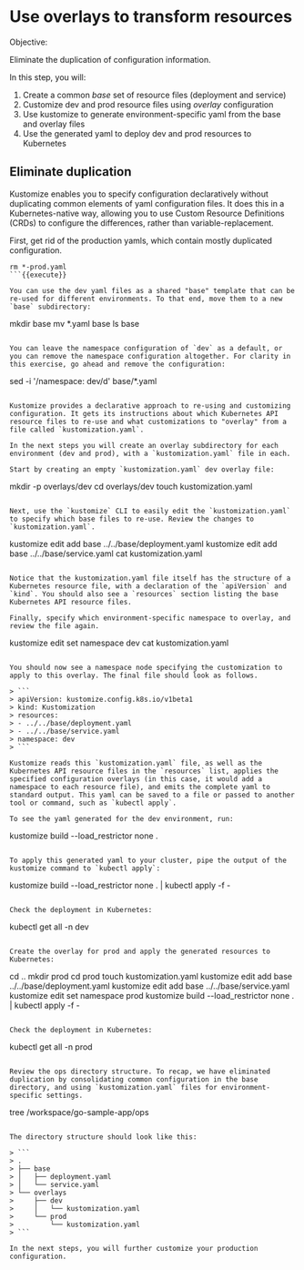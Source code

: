 # Use overlays to transform resources

Objective:


Eliminate the duplication of configuration information.

In this step, you will:
1. Create a common _base_ set of resource files (deployment and service)
2. Customize dev and prod resource files using _overlay_ configuration
3. Use kustomize to generate environment-specific yaml from the base and overlay files
4. Use the generated yaml to deploy dev and prod resources to Kubernetes

## Eliminate duplication

Kustomize enables you to specify configuration declaratively without duplicating common elements of yaml configuration files. It does this in a Kubernetes-native way, allowing you to use Custom Resource Definitions (CRDs) to configure the differences, rather than variable-replacement.

First, get rid of the production yamls, which contain mostly duplicated configuration.

```
rm *-prod.yaml
```{{execute}}

You can use the dev yaml files as a shared "base" template that can be re-used for different environments. To that end, move them to a new `base` subdirectory:

```
mkdir base
mv *.yaml base
ls base
```{{execute}}

You can leave the namespace configuration of `dev` as a default, or you can remove the namespace configuration altogether. For clarity in this exercise, go ahead and remove the configuration:

```
sed -i '/namespace: dev/d' base/*.yaml 
```{{execute}}

Kustomize provides a declarative approach to re-using and customizing configuration. It gets its instructions about which Kubernetes API resource files to re-use and what customizations to "overlay" from a file called `kustomization.yaml`.

In the next steps you will create an overlay subdirectory for each environment (dev and prod), with a `kustomization.yaml` file in each. 

Start by creating an empty `kustomization.yaml` dev overlay file:

```
mkdir -p overlays/dev
cd overlays/dev
touch kustomization.yaml
```{{execute}}

Next, use the `kustomize` CLI to easily edit the `kustomization.yaml` to specify which base files to re-use. Review the changes to `kustomization.yaml`.

```
kustomize edit add base ../../base/deployment.yaml
kustomize edit add base ../../base/service.yaml
cat kustomization.yaml
```{{execute}}

Notice that the kustomization.yaml file itself has the structure of a Kubernetes resource file, with a declaration of the `apiVersion` and `kind`. You should also see a `resources` section listing the base Kubernetes API resource files.

Finally, specify which environment-specific namespace to overlay, and review the file again.

```
kustomize edit set namespace dev
cat kustomization.yaml
```{{execute}}

You should now see a namespace node specifying the customization to apply to this overlay. The final file should look as follows.
               
> ```
> apiVersion: kustomize.config.k8s.io/v1beta1
> kind: Kustomization
> resources:
> - ../../base/deployment.yaml
> - ../../base/service.yaml
> namespace: dev
> ```

Kustomize reads this `kustomization.yaml` file, as well as the Kubernetes API resource files in the `resources` list, applies the specified configuration overlays (in this case, it would add a namespace to each resource file), and emits the complete yaml to standard output. This yaml can be saved to a file or passed to another tool or command, such as `kubectl apply`.

To see the yaml generated for the dev environment, run:

```
kustomize build --load_restrictor none .
```{{execute}}

To apply this generated yaml to your cluster, pipe the output of the kustomize command to `kubectl apply`:

```
kustomize build --load_restrictor none . | kubectl apply -f -
```{{execute}}

Check the deployment in Kubernetes:

```
kubectl get all -n dev
```{{execute}}

Create the overlay for prod and apply the generated resources to Kubernetes:

```
cd ..
mkdir prod
cd prod
touch kustomization.yaml
kustomize edit add base ../../base/deployment.yaml
kustomize edit add base ../../base/service.yaml
kustomize edit set namespace prod
kustomize build --load_restrictor none . | kubectl apply -f -
```{{execute}}

Check the deployment in Kubernetes:

```
kubectl get all -n prod
```{{execute}}

Review the ops directory structure. To recap, we have eliminated duplication by consolidating common configuration in the base directory, and using `kustomization.yaml` files for environment-specific settings. 

```
tree /workspace/go-sample-app/ops
```{{execute}}

The directory structure should look like this:

> ```
> .
> ├── base
> │   ├── deployment.yaml
> │   └── service.yaml
> └── overlays
>     ├── dev
>     │   └── kustomization.yaml
>     └── prod
>         └── kustomization.yaml
> ```

In the next steps, you will further customize your production configuration.